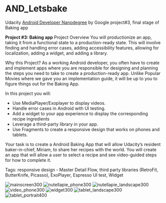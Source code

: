 # AND_Letsbake
Udacity <a href="https://eu.udacity.com/course/android-developer-nanodegree-by-google--nd801/" 
       title="Android Developer Nanodegree">Android Developer Nanodegree</a> by Google project#3, final stage of Baking app
       
**Project #3: Baking app**
Project Overview
You will productionize an app, taking it from a functional state to a production-ready state. This will involve finding and handling error cases, adding accessibility features, allowing for localization, adding a widget, and adding a library.

Why this Project?
As a working Android developer, you often have to create and implement apps where you are responsible for designing and planning the steps you need to take to create a production-ready app. Unlike Popular Movies where we gave you an implementation guide, it will be up to you to figure things out for the Baking App.

In this project you will:
- Use MediaPlayer/Exoplayer to display videos.
- Handle error cases in Android with UI testing.
- Add a widget to your app experience to display the corresponding recipe ingredients
- Leverage a third-party library in your app.
- Use Fragments to create a responsive design that works on phones and tablets.

Your task is to create a Android Baking App that will allow Udacity’s resident baker-in-chief, Miriam, to share her recipes with the world.
You will create an app that will allow a user to select a recipe and see video-guided steps for how to complete it.

Tags: responsive design - Master Detail Flow, third party libraries (RetroFit, ButterKnife, Picasso), ExoPlayer, Espresso UI test, Widget

![mainscreen300](https://user-images.githubusercontent.com/23049871/39991756-d1f4ab86-5770-11e8-8387-185feb7d23a5.jpg)
![nutellapie_phone300](https://user-images.githubusercontent.com/23049871/39991774-dffbef96-5770-11e8-89f3-053b386fcc6d.jpg)
![nutellapie_landscape300](https://user-images.githubusercontent.com/23049871/39991783-e789d188-5770-11e8-9b1e-8a0f7c28c90b.jpg)
![video_phone300](https://user-images.githubusercontent.com/23049871/39991788-ef42bb88-5770-11e8-9241-990660a742f4.jpg)
![widget300](https://user-images.githubusercontent.com/23049871/39991834-193f726e-5771-11e8-87d9-5f93f9d5940b.jpg)
![tablet_landscape300](https://user-images.githubusercontent.com/23049871/39991816-06fd4ad6-5771-11e8-89d8-a86e3dcbf335.jpg)
![tablet_portrait400](https://user-images.githubusercontent.com/23049871/39991824-103adc94-5771-11e8-89c6-767e22afd0b1.jpg)
